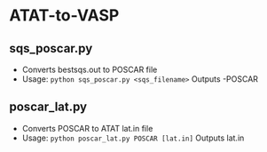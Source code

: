 # ATAT-to-VASP

## sqs_poscar.py

- Converts bestsqs.out to POSCAR file
- Usage:
  `python sqs_poscar.py <sqs_filename>`
  Outputs <filename>-POSCAR
  
## poscar_lat.py

- Converts POSCAR to ATAT lat.in file
- Usage:
  `python poscar_lat.py POSCAR [lat.in]`
  Outputs lat.in
